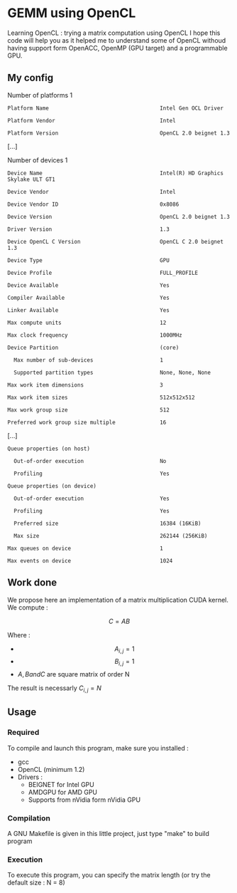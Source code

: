 # GEMM using OpenCL

Learning OpenCL : trying a matrix computation using OpenCL
I hope this code will help you as it helped me to understand some of OpenCL
withoud having support form OpenACC, OpenMP (GPU target) and a programmable GPU.

## My config


  Number of platforms                               1

    Platform Name                                   Intel Gen OCL Driver

    Platform Vendor                                 Intel

    Platform Version                                OpenCL 2.0 beignet 1.3



[...]

  Number of devices                                 1

    Device Name                                     Intel(R) HD Graphics Skylake ULT GT1

    Device Vendor                                   Intel

    Device Vendor ID                                0x8086

    Device Version                                  OpenCL 2.0 beignet 1.3

    Driver Version                                  1.3

    Device OpenCL C Version                         OpenCL C 2.0 beignet 1.3

    Device Type                                     GPU

    Device Profile                                  FULL_PROFILE

    Device Available                                Yes

    Compiler Available                              Yes

    Linker Available                                Yes

    Max compute units                               12

    Max clock frequency                             1000MHz

    Device Partition                                (core)

      Max number of sub-devices                     1

      Supported partition types                     None, None, None

    Max work item dimensions                        3

    Max work item sizes                             512x512x512

    Max work group size                             512

    Preferred work group size multiple              16

[...]

    Queue properties (on host)                      

      Out-of-order execution                        No

      Profiling                                     Yes

    Queue properties (on device)                    

      Out-of-order execution                        Yes

      Profiling                                     Yes

      Preferred size                                16384 (16KiB)

      Max size                                      262144 (256KiB)

    Max queues on device                            1

    Max events on device                            1024

## Work done

We propose here an implementation of a matrix multiplication CUDA kernel.
We compute : 

$$C = AB$$

Where : 

- $$A_{i,j} = 1 $$
- $$B_{i,j} = 1 $$
- $A, B and C$ are square matrix of order N

The result is necessarly $C_{i,j} = N$

## Usage

### Required

To compile and launch this program, make sure you installed :

-  gcc
-  OpenCL (minimum 1.2)
-  Drivers :
   -  BEIGNET for Intel GPU
   -  AMDGPU for AMD GPU
   -  Supports from nVidia form nVidia GPU

### Compilation

A GNU Makefile is given in this little project, just type "make" to build
program

### Execution

To execute this program, you can specify the matrix length (or try the default size : N = 8)


